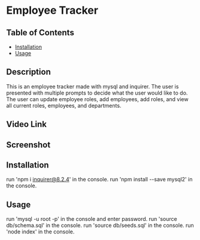 # Employee Tracker 

  ## Table of Contents
  
  - [Installation](#installation)
  - [Usage](#usage)
  
  ## Description
  This is an employee tracker made with mysql and inquirer. The user is presented with multiple prompts to decide what the user would like to do. The user can update employee roles, add employees, add roles, and view all current roles, employees, and departments.

  ## Video Link

  ## Screenshot

  ## Installation
  run 'npm i inquirer@8.2.4' in the console. 
  run 'npm install --save mysql2' in the console.

  ## Usage
  run 'mysql -u root -p' in the console and enter password. 
  run 'source db/schema.sql' in the console. 
  run 'source db/seeds.sql' in the console. 
  run 'node index' in the console.

